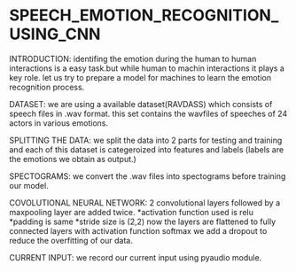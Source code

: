 # SPEECH_EMOTION_RECOGNITION_USING_CNN
INTRODUCTION:
  identifing the emotion during the human to human interactions is a easy task.but while human to machin interactions it plays a key role.
  let us try to prepare a model for machines to learn the emotion recognition process.



DATASET:
  we are using a available dataset(RAVDASS) which consists of speech files in .wav format.
  this set contains the wavfiles of speeches of 24 actors in various emotions.



SPLITTING THE DATA:
  we split the data into 2 parts for testing and training and each of this dataset is categeroized into features and labels (labels are the emotions we obtain as output.)



SPECTOGRAMS:
  we convert the .wav files into spectograms before training our model.



COVOLUTIONAL NEURAL NETWORK:
  2 convolutional layers followed by a maxpooling layer are added twice.
  *activation function used is relu
  *padding is same
  *stride size is (2,2)
  now the layers are flattened to fully connected layers with activation function softmax 
  we add a dropout to reduce the overfitting of our data.
  
  
CURRENT INPUT:
  we record our current input using pyaudio module.
  
  
  
